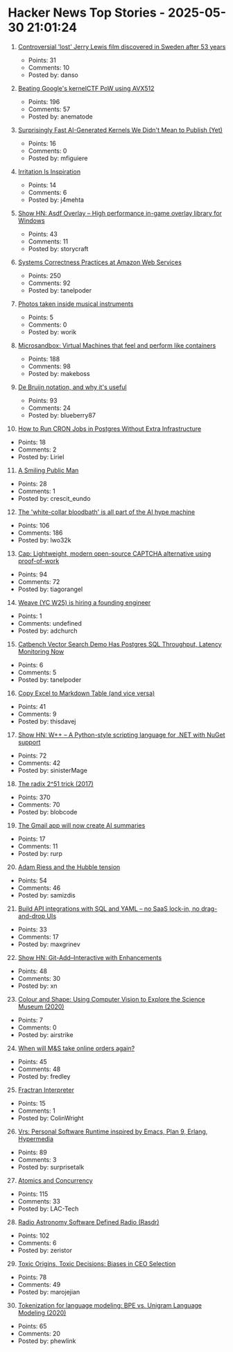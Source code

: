 # Hacker News Top Stories - 2025-05-30 21:01:24

1. [Controversial 'lost' Jerry Lewis film discovered in Sweden after 53 years](https://www.thenationalnews.com/arts-culture/film-tv/2025/05/29/jerry-lewis-day-the-clown-cried-discovered/)
   - Points: 31
   - Comments: 10
   - Posted by: danso

2. [Beating Google's kernelCTF PoW using AVX512](https://anemato.de/blog/kctf-vdf)
   - Points: 196
   - Comments: 57
   - Posted by: anematode

3. [Surprisingly Fast AI-Generated Kernels We Didn't Mean to Publish (Yet)](https://crfm.stanford.edu/2025/05/28/fast-kernels.html)
   - Points: 16
   - Comments: 0
   - Posted by: mfiguiere

4. [Irritation Is Inspiration](https://www.jeetmehta.com/posts/irritation)
   - Points: 14
   - Comments: 6
   - Posted by: j4mehta

5. [Show HN: Asdf Overlay – High performance in-game overlay library for Windows](https://github.com/storycraft/asdf-overlay)
   - Points: 43
   - Comments: 11
   - Posted by: storycraft

6. [Systems Correctness Practices at Amazon Web Services](https://cacm.acm.org/practice/systems-correctness-practices-at-amazon-web-services/)
   - Points: 250
   - Comments: 92
   - Posted by: tanelpoder

7. [Photos taken inside musical instruments](https://www.dpreview.com/photography/5400934096/probe-lenses-and-focus-stacking-the-secrets-to-incredible-photos-taken-inside-instruments)
   - Points: 5
   - Comments: 0
   - Posted by: worik

8. [Microsandbox: Virtual Machines that feel and perform like containers](https://github.com/microsandbox/microsandbox)
   - Points: 188
   - Comments: 98
   - Posted by: makeboss

9. [De Bruijn notation, and why it's useful](https://blueberrywren.dev/blog/debruijn-explanation/)
   - Points: 93
   - Comments: 24
   - Posted by: blueberry87

10. [How to Run CRON Jobs in Postgres Without Extra Infrastructure](https://wasp.sh/blog/2025/05/28/how-to-run-cron-jobs-in-postgress-without-extra-infrastructure)
   - Points: 18
   - Comments: 2
   - Posted by: Liriel

11. [A Smiling Public Man](https://salmagundi.skidmore.edu/articles/1407-a-smiling-public-man)
   - Points: 28
   - Comments: 1
   - Posted by: crescit_eundo

12. [The 'white-collar bloodbath' is all part of the AI hype machine](https://www.cnn.com/2025/05/30/business/anthropic-amodei-ai-jobs-nightcap)
   - Points: 106
   - Comments: 186
   - Posted by: lwo32k

13. [Cap: Lightweight, modern open-source CAPTCHA alternative using proof-of-work](https://capjs.js.org/)
   - Points: 94
   - Comments: 72
   - Posted by: tiagorangel

14. [Weave (YC W25) is hiring a founding engineer](https://www.ycombinator.com/companies/weave-3/jobs)
   - Points: 1
   - Comments: undefined
   - Posted by: adchurch

15. [Catbench Vector Search Demo Has Postgres SQL Throughput, Latency Monitoring Now](https://tanelpoder.com/posts/catbench-vector-search-query-throughput-latency-monitoring/)
   - Points: 6
   - Comments: 5
   - Posted by: tanelpoder

16. [Copy Excel to Markdown Table (and vice versa)](https://thisdavej.com/copy-table-in-excel-and-paste-as-a-markdown-table/)
   - Points: 41
   - Comments: 9
   - Posted by: thisdavej

17. [Show HN: W++ – A Python-style scripting language for .NET with NuGet support](https://github.com/sinisterMage/WPlusPlus)
   - Points: 72
   - Comments: 42
   - Posted by: sinisterMage

18. [The radix 2^51 trick (2017)](https://www.chosenplaintext.ca/articles/radix-2-51-trick.html)
   - Points: 370
   - Comments: 70
   - Posted by: blobcode

19. [The Gmail app will now create AI summaries](https://arstechnica.com/google/2025/05/the-gmail-app-will-now-create-ai-summaries-whether-you-want-them-or-not/)
   - Points: 17
   - Comments: 11
   - Posted by: rurp

20. [Adam Riess and the Hubble tension](https://www.theatlantic.com/science/archive/2025/05/adam-riess-hubble-tension/682980/)
   - Points: 54
   - Comments: 46
   - Posted by: samizdis

21. [Build API integrations with SQL and YAML – no SaaS lock-in, no drag-and-drop UIs](https://github.com/paloaltodatabases/sequor)
   - Points: 33
   - Comments: 17
   - Posted by: maxgrinev

22. [Show HN: Git-Add–Interactive with Enhancements](https://github.com/cwarden/git-add-interactive)
   - Points: 48
   - Comments: 30
   - Posted by: xn

23. [Colour and Shape: Using Computer Vision to Explore the Science Museum (2020)](https://lab.sciencemuseum.org.uk/colour-shape-using-computer-vision-to-explore-the-science-museum-c4b4f1cbd72c)
   - Points: 7
   - Comments: 0
   - Posted by: airstrike

24. [When will M&S take online orders again?](https://moneyweek.com/personal-finance/marks-and-spencer-online-order-problems)
   - Points: 45
   - Comments: 48
   - Posted by: fredley

25. [Fractran Interpreter](https://tjwei.github.io/Fractran/)
   - Points: 15
   - Comments: 1
   - Posted by: ColinWright

26. [Vrs: Personal Software Runtime inspired by Emacs, Plan 9, Erlang, Hypermedia](https://github.com/leoshimo/vrs)
   - Points: 89
   - Comments: 3
   - Posted by: surprisetalk

27. [Atomics and Concurrency](https://redixhumayun.github.io/systems/2024/01/03/atomics-and-concurrency.html)
   - Points: 115
   - Comments: 33
   - Posted by: LAC-Tech

28. [Radio Astronomy Software Defined Radio (Rasdr)](https://radio-astronomy.org/rasdr)
   - Points: 102
   - Comments: 6
   - Posted by: zeristor

29. [Toxic Origins, Toxic Decisions: Biases in CEO Selection](https://papers.ssrn.com/sol3/papers.cfm?abstract_id=5270031)
   - Points: 78
   - Comments: 49
   - Posted by: marojejian

30. [Tokenization for language modeling: BPE vs. Unigram Language Modeling (2020)](https://ndingwall.github.io/blog/tokenization)
   - Points: 65
   - Comments: 20
   - Posted by: phewlink

